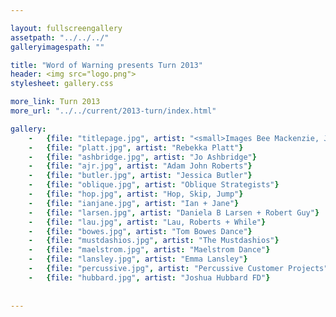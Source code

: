 ```yaml
---

layout: fullscreengallery
assetpath: "../../../"
galleryimagespath: ""

title: "Word of Warning presents Turn 2013"
header: <img src="logo.png">
stylesheet: gallery.css

more_link: Turn 2013
more_url: "../../current/2013-turn/index.html"

gallery:
    -   {file: "titlepage.jpg", artist: "<small>Images Bee Mackenzie, Javier Camañas Saéz, Tamsin Drury</small>"}
    -   {file: "platt.jpg", artist: "Rebekka Platt"}
    -   {file: "ashbridge.jpg", artist: "Jo Ashbridge"}
    -   {file: "ajr.jpg", artist: "Adam John Roberts"}
    -   {file: "butler.jpg", artist: "Jessica Butler"}
    -   {file: "oblique.jpg", artist: "Oblique Strategists"}
    -   {file: "hop.jpg", artist: "Hop, Skip, Jump"}
    -   {file: "ianjane.jpg", artist: "Ian + Jane"}
    -   {file: "larsen.jpg", artist: "Daniela B Larsen + Robert Guy"}
    -   {file: "lau.jpg", artist: "Lau, Roberts + While"}
    -   {file: "bowes.jpg", artist: "Tom Bowes Dance"}
    -   {file: "mustdashios.jpg", artist: "The Mustdashios"}
    -   {file: "maelstrom.jpg", artist: "Maelstrom Dance"}
    -   {file: "lansley.jpg", artist: "Emma Lansley"}
    -   {file: "percussive.jpg", artist: "Percussive Customer Projects"}
    -   {file: "hubbard.jpg", artist: "Joshua Hubbard FD"}
    
    
---
```

